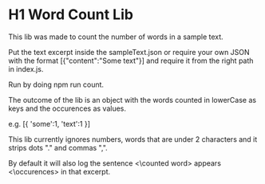 # H1 Word Count Lib

This lib was made to count the number of words in a sample text.

Put the text excerpt inside the sampleText.json or require your own JSON with the format [{"content":"Some text"}] and require it from the right path in index.js.

Run by doing npm run count.

The outcome of the lib is an object with the words counted in lowerCase as keys and the occurences as values.

e.g. 
[{
  'some':1,
  'text':1
}]

This lib currently ignores numbers, words that are under 2 characters and it strips dots "." and commas ",".

By default it will also log the sentence <\counted word> appears <\occurences> in that excerpt.